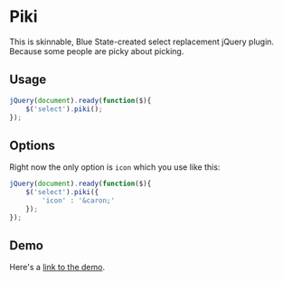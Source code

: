 Piki
====

This is skinnable, Blue State-created select replacement jQuery plugin. Because some people are picky about picking.

## Usage

```javascript
jQuery(document).ready(function($){
    $('select').piki();
});
```

## Options

Right now the only option is `icon` which you use like this:

```javascript
jQuery(document).ready(function($){
    $('select').piki({
        'icon' : '&caron;'
    });
});
```

## Demo
Here's a [link to the demo](http://bsdstrategy.github.io/piki/demo/).